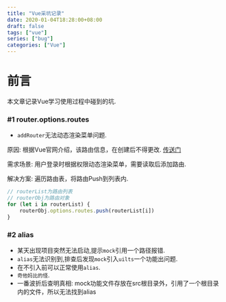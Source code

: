 ```yaml
---
title: "Vue采坑记录"
date: 2020-01-04T18:28:00+08:00
draft: false
tags: ["vue"]
series: ["bug"]
categories: ["Vue"]
---
```


# 前言

本文章记录Vue学习使用过程中碰到的坑.


### \#1 router.options.routes

- `addRouter`无法动态渲染菜单问题.

原因: 根据Vue官网介绍，该路由信息，在创建后不得更改. [传送门](https://github.com/vuejs/vue-router/issues/1859)

需求场景: 用户登录时根据权限动态渲染菜单，需要读取后添加路由.

解决方案: 遍历路由表，将路由Push到列表内.

```js
// routerList为路由列表
// routerObj为路由对象
for (let i in routerList) {
    routerObj.options.routes.push(routerList[i])
}
```

### \#2 alias

- 某天出现项目突然无法启动,提示`mock`引用一个路径报错.
- `alias`无法识别到,排查后发现`mock`引入`uilts`一个功能出问题.
- 在不引入前可以正常使用`alias`.
- `奇他妈比的怪`.
- 一番波折后查明真相: mock功能文件存放在src根目录外，引用了一个根目录内的文件，所以无法找到alias



